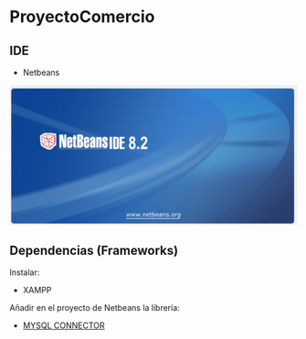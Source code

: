 # ProyectoComercio

## IDE
- Netbeans

![imagen](https://github.com/marlenelisvas/ProyectoComercio/blob/main/images/netbeans_vs.png)


## Dependencias (Frameworks)
Instalar:
- XAMPP

Añadir en el proyecto de Netbeans la librería:
- [MYSQL CONNECTOR](https://dev.mysql.com/downloads/connector/j/)


